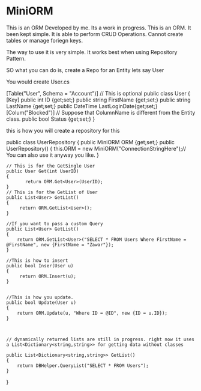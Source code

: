 # MiniORM
This is an ORM Developed by me. Its a work in progress.
This is an ORM. It been kept simple. It is able to perform CRUD Operations. Cannot create tables or manage foriegn keys.

The way to use it is very simple. It works best when using Repository Pattern.

SO what you can do is, create a Repo for an Entity lets say User

You would create User.cs 

[Table("User", Schema = "Account")] // This is optional 
public class User
{    
    [Key]
    public int ID {get;set;}
    public string FirstName {get;set;}
    public string LastName {get;set;}
    public DateTime LastLoginDate{get;set;}
    [Colum("Blocked")] // Suppose that ColumnName is different from the Entity class.
    public bool Status {get;set;}
}


this is how you will create a repository for this


public class UserRepository
{
    public MiniORM ORM {get;set;}
    public UserRepository()
    {
          this.ORM = new MiniORM("ConnectionStringHere");// You can also use it anyway you like.
    }
    
    
    // This is for the GetSingle User
    public User Get(int UserID)
    {
           return ORM.Get<User>(UserID);
    }
    // This is for the GetList of User
    public List<User> GetList()
    {
         return ORM.GetList<User>();
    }
    
    //If you want to pass a custom Query
    public List<User> GetList()
    {
        return ORM.GetList<User>("SELECT * FROM Users Where FirstName = @FirstName", new {FirstName = "Zawar"});
    }

    //This is how to insert
    public bool Inser(User u)
    {
         return ORM.Insert(u);
    }
    
    
    //This is how you update.
    public bool Update(User u)
    {
        return ORM.Update(u, "Where ID = @ID", new {ID = u.ID});
    }
    
    
    
    // dynamically returned lists are still in progress. right now it uses a List<Dictionary<string,string>> for getting data without classes
    
    public List<Dictionary<string,string>> GetList()
    {
        return DBHelper.QueryList("SELECT * FROM Users");
    }
}

